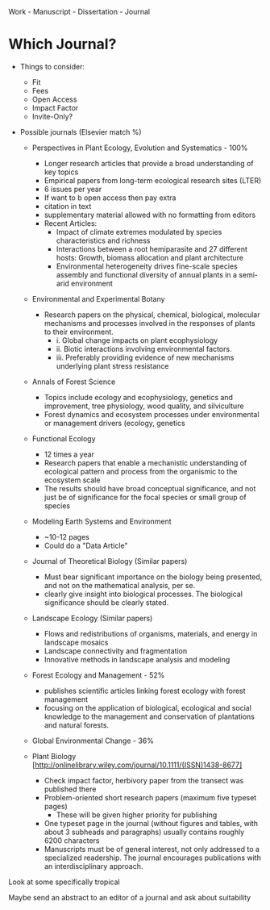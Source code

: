 Work - Manuscript - Dissertation - Journal

# Which Journal?
* Things to consider:
	* Fit
	* Fees
	* Open Access
	* Impact Factor
	* Invite-Only?
	
* Possible journals (Elsevier match %)
	* Perspectives in Plant Ecology, Evolution and Systematics - 100%
		* Longer research articles that provide a broad understanding of key topics
		* Empirical papers from long-term ecological research sites (LTER)
		* 6 issues per year
		* If want to b open access then pay extra
		* citation in text
		* supplementary material allowed with no formatting from editors
		* Recent Articles:
			* Impact of climate extremes modulated by species characteristics and richness
			* Interactions between a root hemiparasite and 27 different hosts: Growth, biomass allocation and plant architecture
			* Environmental heterogeneity drives fine-scale species assembly and functional diversity of annual plants in a semi-arid environment
		
	* Environmental and Experimental Botany
		* Research papers on the physical, chemical, biological, molecular mechanisms and processes involved in the responses of plants to their environment. 
			* i. Global change impacts on plant ecophysiology
			* ii. Biotic interactions involving environmental factors. 
			* iii. Preferably providing evidence of new mechanisms underlying plant stress resistance 
			
	* Annals of Forest Science
		* Topics include ecology and ecophysiology, genetics and improvement, tree physiology, wood quality, and silviculture
		* Forest dynamics and ecosystem processes under environmental or management drivers (ecology, genetics
		
	* Functional Ecology
		* 12 times a year
		* Research papers that enable a mechanistic understanding of ecological pattern and process from the organismic to the ecosystem scale
		* The results should have broad conceptual significance, and not just be of significance for the focal species or small group of species
		
	* Modeling Earth Systems and Environment
		* ~10-12 pages
		* Could do a "Data Article"
		
	* Journal of Theoretical Biology (Similar papers)
		* Must bear significant importance on the biology being presented, and not on the mathematical analysis, per se. 
		* clearly give insight into biological processes. The biological significance should be clearly stated. 
		
	* Landscape Ecology (Similar papers)
		* Flows and redistributions of organisms, materials, and energy in landscape mosaics
		* Landscape connectivity and fragmentation
		* Innovative methods in landscape analysis and modeling
	
	* Forest Ecology and Management - 52%
		* publishes scientific articles linking forest ecology with forest management 
		* focusing on the application of biological, ecological and social knowledge to the management and conservation of plantations and natural forests. 
		
	* Global Environmental Change - 36% 
		
	* Plant Biology [http://onlinelibrary.wiley.com/journal/10.1111/(ISSN)1438-8677]
		* Check impact factor, herbivory paper from the transect was published there
		* Problem-oriented short research papers (maximum five typeset pages)
			* These will be given higher priority for publishing
		* One typeset page in the journal (without figures and tables, with about 3 subheads and paragraphs) usually contains roughly 6200 characters
		* Manuscripts must be of general interest, not only addressed to a specialized readership. The journal encourages publications with an interdisciplinary approach.

		
Look at some specifically tropical 

Maybe send an abstract to an editor of a journal and ask about suitability
